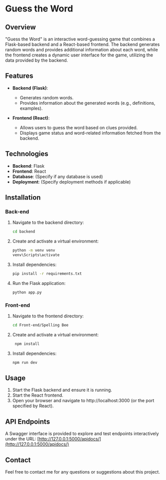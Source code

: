# Guess the Word

## Overview

"Guess the Word" is an interactive word-guessing game that combines a Flask-based backend and a React-based frontend. The backend generates random words and provides additional information about each word, while the frontend creates a dynamic user interface for the game, utilizing the data provided by the backend.

## Features

- **Backend (Flask)**:
  - Generates random words.
  - Provides information about the generated words (e.g., definitions, examples).
  
- **Frontend (React)**:
  - Allows users to guess the word based on clues provided.
  - Displays game status and word-related information fetched from the backend.

## Technologies

- **Backend**: Flask
- **Frontend**: React
- **Database**: (Specify if any database is used)
- **Deployment**: (Specify deployment methods if applicable)

## Installation

### Back-end

1. Navigate to the backend directory:
   ```bash
   cd backend
2. Create and activate a virtual environment:
   ```bash
   python -m venv venv
   venv\Scripts\activate
3. Install dependencies:
   ```bash
   pip install -r requirements.txt
4. Run the Flask application:
   ```bash
   python app.py

### Front-end

1. Navigate to the frontend directory:
   ```bash
   cd Front-end/Spelling Bee
2. Create and activate a virtual environment:
   ```bash
    npm install

3. Install dependencies:
   ```bash
   npm run dev

## Usage


1. Start the Flask backend and ensure it is running.
2. Start the React frontend.
3. Open your browser and navigate to http://localhost:3000 (or the port specified by React).

## API Endpoints

A Swagger interface is provided to explore and test endpoints interactively under the URL: [http://127.0.0.1:5000/apidocs/](http://127.0.0.1:5000/apidocs/)

## Contact

Feel free to contact me for any questions or suggestions about this project.
